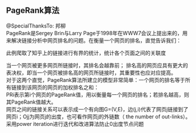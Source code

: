 ## PageRank算法
@SpecialThanksTo: 邦柳   
PageRank是Sergey Brin与Larry Page于1998年在WWW7会议上提出来的，用来解决链接分析中网页排名的问题。在衡量一个网页的排名，直觉告诉我们：

此例爬取了知乎上的链接进行有界的统计，统计各个页面之间的关联度  

当一个网页被更多网页所链接时，其排名会越靠前； 
排名高的网页应具有更大的表决权，即当一个网页被排名高的网页所链接时，其重要性也应对应提高。  
对于这两个直觉，PageRank算法所建立的模型非常简单：一个网页的排名等于所有链接到该网页的网页的加权排名之和：  
PRi表示第i个网页的PageRank值，用以衡量每一个网页的排名；若排名越高，则其PageRank值越大。  
网页之间的链接关系可以表示成一个有向图G=(V,E)，边(j,i)代表了网页j链接到了网页i；Ojj为网页j的出度，也可看作网页j的外链数（ the number of out-links）。  
采用power iteration进行迭代和改进算法防止0出度节点问题  